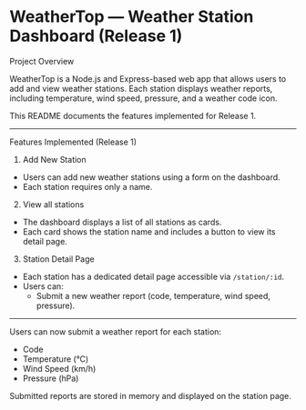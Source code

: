 #  WeatherTop — Weather Station Dashboard (Release 1)

  Project Overview

WeatherTop is a Node.js and Express-based web app that allows users to add and view weather stations. Each station displays weather reports, including temperature, wind speed, pressure, and a weather code icon.

This README documents the features  implemented for Release 1.

---

 Features Implemented (Release 1)

 1. Add New Station
- Users can add new weather stations using a form on the dashboard.
- Each station requires only a name.


 2. View all stations
- The dashboard displays a list of all stations as cards.
- Each card shows the station name and includes a button to view its detail page.

 3. Station Detail Page
- Each station has a dedicated detail page accessible via `/station/:id`.
- Users can:
  - Submit a new weather report (code, temperature, wind speed, pressure).


---
Users can now submit a weather report for each station:
- Code
- Temperature (°C)
- Wind Speed (km/h)
- Pressure (hPa)

Submitted reports are stored in memory and displayed on the station page.

